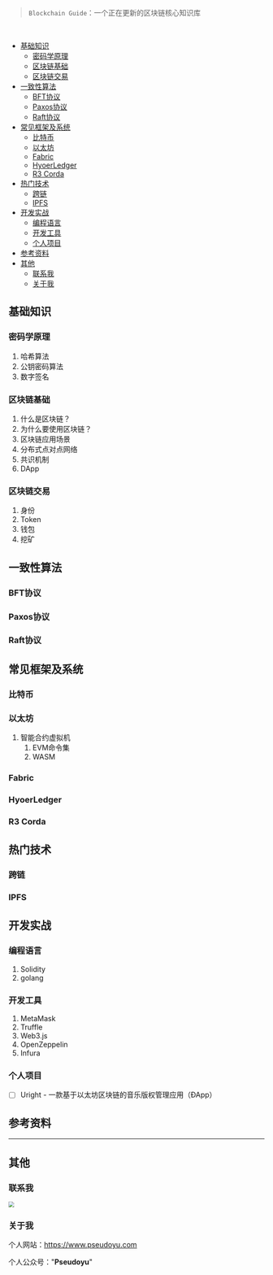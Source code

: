 
> `Blockchain Guide`：一个正在更新的区块链核心知识库

<br/>

<!-- @import "[TOC]" {cmd="toc" depthFrom=1 depthTo=6 orderedList=false} -->

<!-- code_chunk_output -->

- [基础知识](#基础知识)
	- [密码学原理](#密码学原理)
	- [区块链基础](#区块链基础)
	- [区块链交易](#区块链交易)
- [一致性算法](#一致性算法)
	- [BFT协议](#bft协议)
	- [Paxos协议](#paxos协议)
	- [Raft协议](#raft协议)
- [常见框架及系统](#常见框架及系统)
	- [比特币](#比特币)
	- [以太坊](#以太坊)
	- [Fabric](#fabric)
	- [HyoerLedger](#hyoerledger)
	- [R3 Corda](#r3-corda)
- [热门技术](#热门技术)
	- [跨链](#跨链)
	- [IPFS](#ipfs)
- [开发实战](#开发实战)
	- [编程语言](#编程语言)
	- [开发工具](#开发工具)
	- [个人项目](#个人项目)
- [参考资料](#参考资料)
- [其他](#其他)
	- [联系我](#联系我)
	- [关于我](#关于我)

<!-- /code_chunk_output -->

## 基础知识

### 密码学原理

1. 哈希算法
2. 公钥密码算法
3. 数字签名

### 区块链基础

1. 什么是区块链？
2. 为什么要使用区块链？
3. 区块链应用场景
4. 分布式点对点网络
5. 共识机制
6. DApp

### 区块链交易

1. 身份
2. Token
3. 钱包
4. 挖矿

## 一致性算法

### BFT协议

### Paxos协议

### Raft协议

## 常见框架及系统

### 比特币

### 以太坊

1. 智能合约虚拟机
   1. EVM命令集
   2. WASM

### Fabric

### HyoerLedger

### R3 Corda

## 热门技术

### 跨链

### IPFS

## 开发实战

### 编程语言

1. Solidity
2. golang

### 开发工具

1. MetaMask
2. Truffle
3. Web3.js
4. OpenZeppelin
5. Infura

### 个人项目

- [ ] Uright - 一款基于以太坊区块链的音乐版权管理应用（ÐApp）

## 参考资料

---

## 其他

### 联系我

<img src="https://raw.githubusercontent.com/pseudoyu/image_hosting/master/hugo_images/wechat_qr.jpeg" style="zoom:67%;" />

### 关于我

个人网站：https://www.pseudoyu.com

个人公众号："**Pseudoyu**"

